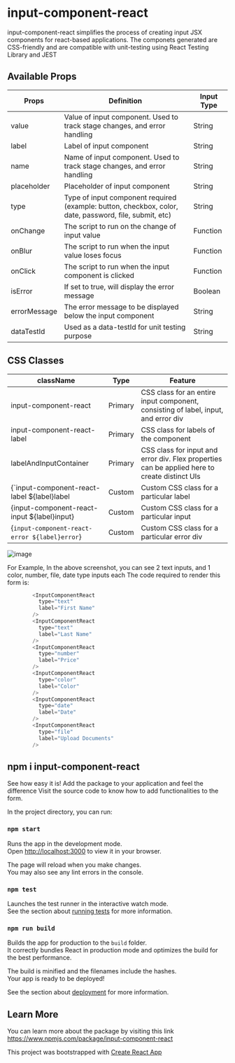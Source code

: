# input-component-react
input-component-react simplifies the process of creating input JSX components for react-based applications. The componets generated are CSS-friendly and are compatible with unit-testing using React Testing Library and JEST


## Available Props 


| Props        	| Definition                                                                                             	| Input Type 	|
|--------------	|--------------------------------------------------------------------------------------------------------	|------------	|
| value        	| Value of input component. Used to track stage changes, and error handling                              	| String     	|
| label        	| Label of input component                                                                               	| String     	|
| name         	| Name of input component. Used to track stage changes, and error handling                               	| String     	|
| placeholder  	| Placeholder of input component                                                                         	| String     	|
| type         	| Type of input component required (example: button, checkbox, color, date, password, file, submit, etc) 	| String     	|
| onChange     	| The script to run on the change of input value                                                         	| Function   	|
| onBlur       	| The script to run when the input value loses focus                                                     	| Function   	|
| onClick      	| The script to run when the input component is clicked                                                  	| Function   	|
| isError      	| If set to true, will display the error message                                                         	| Boolean    	|
| errorMessage 	| The error message to be displayed below the input component                                            	| String     	|
| dataTestId   	| Used as a data-testId for unit testing purpose                                                         	| String     	|

## CSS Classes

| className                                     	| Type    	| Feature                                                                                       	|
|-----------------------------------------------	|---------	|-----------------------------------------------------------------------------------------------	|
| input-component-react                         	| Primary 	| CSS class for an entire input component, consisting of label, input, and error div            	|
| input-component-react-label                   	| Primary 	| CSS class for labels of the component                                                         	|
| labelAndInputContainer                        	| Primary 	| CSS class for input and error div. Flex properties can be applied here to create distinct UIs 	|
| {`input-component-react-label ${label}label   	| Custom  	| Custom CSS class for a particular label                                                       	|
| {input-component-react-input ${label}input}   	| Custom  	| Custom CSS class for a particular input                                                       	|
| {`input-component-react-error ${label}error`} 	| Custom  	| Custom CSS class for a particular error div                                                   	|

![image](https://user-images.githubusercontent.com/32457437/197393567-332eba27-821e-4171-8653-22982c931c8d.png)

For Example, In the above screenshot, you can see 2 text inputs, and 1 color, number, file, date type inputs each
The code required to render this form is: 

```Javascript
        <InputComponentReact
          type="text"
          label="First Name"
        />
        <InputComponentReact
          type="text"
          label="Last Name"
        />
        <InputComponentReact
          type="number"
          label="Price"
        />
        <InputComponentReact
          type="color"
          label="Color"
        />
        <InputComponentReact
          type="date"
          label="Date"
        />
        <InputComponentReact
          type="file"
          label="Upload Documents"
        />
```

## npm i input-component-react

See how easy it is! Add the package to your application and feel the difference
Visit the source code to know how to add functionalities to the form.

In the project directory, you can run:

### `npm start`

Runs the app in the development mode.\
Open [http://localhost:3000](http://localhost:3000) to view it in your browser.

The page will reload when you make changes.\
You may also see any lint errors in the console.

### `npm test`

Launches the test runner in the interactive watch mode.\
See the section about [running tests](https://facebook.github.io/create-react-app/docs/running-tests) for more information.

### `npm run build`

Builds the app for production to the `build` folder.\
It correctly bundles React in production mode and optimizes the build for the best performance.

The build is minified and the filenames include the hashes.\
Your app is ready to be deployed!

See the section about [deployment](https://facebook.github.io/create-react-app/docs/deployment) for more information.

## Learn More

You can learn more about the package by visiting this link https://www.npmjs.com/package/input-component-react

This project was bootstrapped with [Create React App](https://github.com/facebook/create-react-app)
